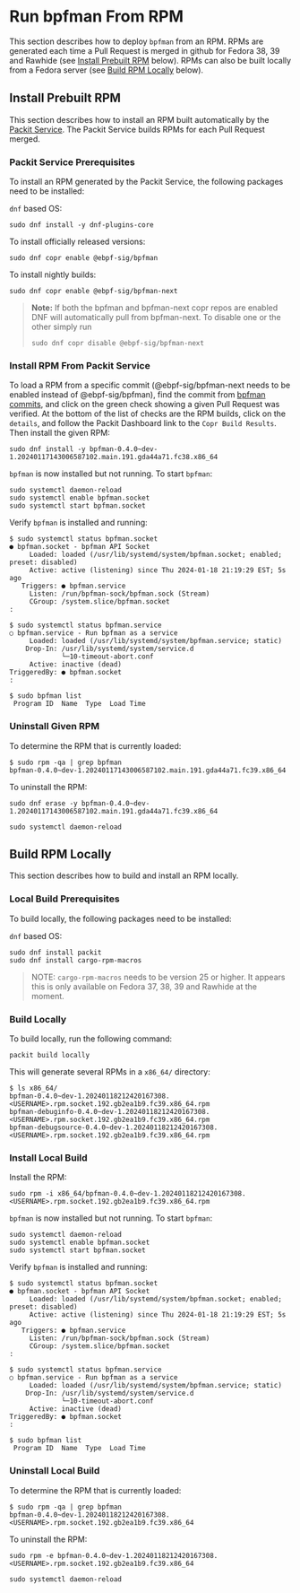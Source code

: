 # Run bpfman From RPM

This section describes how to deploy `bpfman` from an RPM.
RPMs are generated each time a Pull Request is merged in github for Fedora 38, 39 and
Rawhide (see [Install Prebuilt RPM](#install-prebuilt-rpm) below).
RPMs can also be built locally from a Fedora server
(see [Build RPM Locally](#build-rpm-locally) below).

## Install Prebuilt RPM

This section describes how to install an RPM built automatically by the
[Packit Service](https://dashboard.packit.dev/projects/github.com/bpfman/bpfman).
The Packit Service builds RPMs for each Pull Request merged.

### Packit Service Prerequisites

To install an RPM generated by the Packit Service, the following packages need
to be installed:

`dnf` based OS:

```console
sudo dnf install -y dnf-plugins-core
```

To install officially released versions:

```console
sudo dnf copr enable @ebpf-sig/bpfman
```

To install nightly builds:

```console
sudo dnf copr enable @ebpf-sig/bpfman-next
```

> **Note:** If both the bpfman and bpfman-next copr repos are enabled DNF will
> automatically pull from bpfman-next.  To disable one or the other simply run
> ```console
> sudo dnf copr disable @ebpf-sig/bpfman-next
> ```

### Install RPM From Packit Service

To load a RPM from a specific commit (@ebpf-sig/bpfman-next needs to be enabled
instead of @ebpf-sig/bpfman), find the commit from [bpfman commits](https://github.com/bpfman/bpfman/commits/main/), and click on the green check showing a given Pull Request was verified.
At the bottom of the list of checks are the RPM builds, click on the `details`,
and follow the Packit Dashboard link to the `Copr Build Results`.
Then install the given RPM:

```console
sudo dnf install -y bpfman-0.4.0~dev-1.20240117143006587102.main.191.gda44a71.fc38.x86_64
```

`bpfman` is now installed but not running.
To start `bpfman`:

```console
sudo systemctl daemon-reload
sudo systemctl enable bpfman.socket
sudo systemctl start bpfman.socket
```

Verify `bpfman` is installed and running:

```console
$ sudo systemctl status bpfman.socket
● bpfman.socket - bpfman API Socket
     Loaded: loaded (/usr/lib/systemd/system/bpfman.socket; enabled; preset: disabled)
     Active: active (listening) since Thu 2024-01-18 21:19:29 EST; 5s ago
   Triggers: ● bpfman.service
     Listen: /run/bpfman-sock/bpfman.sock (Stream)
     CGroup: /system.slice/bpfman.socket
:

$ sudo systemctl status bpfman.service
○ bpfman.service - Run bpfman as a service
     Loaded: loaded (/usr/lib/systemd/system/bpfman.service; static)
    Drop-In: /usr/lib/systemd/system/service.d
             └─10-timeout-abort.conf
     Active: inactive (dead)
TriggeredBy: ● bpfman.socket
:

$ sudo bpfman list
 Program ID  Name  Type  Load Time

```

### Uninstall Given RPM

To determine the RPM that is currently loaded:

```console
$ sudo rpm -qa | grep bpfman
bpfman-0.4.0~dev-1.20240117143006587102.main.191.gda44a71.fc39.x86_64
```

To uninstall the RPM:

```console
sudo dnf erase -y bpfman-0.4.0~dev-1.20240117143006587102.main.191.gda44a71.fc39.x86_64

sudo systemctl daemon-reload
```

## Build RPM Locally

This section describes how to build and install an RPM locally.

### Local Build Prerequisites

To build locally, the following packages need to be installed:

`dnf` based OS:

```console
sudo dnf install packit
sudo dnf install cargo-rpm-macros
```

> NOTE: `cargo-rpm-macros` needs to be version 25 or higher.
> It appears this is only available on Fedora 37, 38, 39 and Rawhide at the moment.

### Build Locally

To build locally, run the following command:

```console
packit build locally
```

This will generate several RPMs in a `x86_64/` directory:

```console
$ ls x86_64/
bpfman-0.4.0~dev-1.20240118212420167308.<USERNAME>.rpm.socket.192.gb2ea1b9.fc39.x86_64.rpm
bpfman-debuginfo-0.4.0~dev-1.20240118212420167308.<USERNAME>.rpm.socket.192.gb2ea1b9.fc39.x86_64.rpm
bpfman-debugsource-0.4.0~dev-1.20240118212420167308.<USERNAME>.rpm.socket.192.gb2ea1b9.fc39.x86_64.rpm
```

### Install Local Build

Install the RPM:

```console
sudo rpm -i x86_64/bpfman-0.4.0~dev-1.20240118212420167308.<USERNAME>.rpm.socket.192.gb2ea1b9.fc39.x86_64.rpm
```

`bpfman` is now installed but not running.
To start `bpfman`:

```console
sudo systemctl daemon-reload
sudo systemctl enable bpfman.socket
sudo systemctl start bpfman.socket
```

Verify `bpfman` is installed and running:

```console
$ sudo systemctl status bpfman.socket
● bpfman.socket - bpfman API Socket
     Loaded: loaded (/usr/lib/systemd/system/bpfman.socket; enabled; preset: disabled)
     Active: active (listening) since Thu 2024-01-18 21:19:29 EST; 5s ago
   Triggers: ● bpfman.service
     Listen: /run/bpfman-sock/bpfman.sock (Stream)
     CGroup: /system.slice/bpfman.socket
:

$ sudo systemctl status bpfman.service
○ bpfman.service - Run bpfman as a service
     Loaded: loaded (/usr/lib/systemd/system/bpfman.service; static)
    Drop-In: /usr/lib/systemd/system/service.d
             └─10-timeout-abort.conf
     Active: inactive (dead)
TriggeredBy: ● bpfman.socket
:

$ sudo bpfman list
 Program ID  Name  Type  Load Time

```

### Uninstall Local Build

To determine the RPM that is currently loaded:

```console
$ sudo rpm -qa | grep bpfman
bpfman-0.4.0~dev-1.20240118212420167308.<USERNAME>.rpm.socket.192.gb2ea1b9.fc39.x86_64
```

To uninstall the RPM:

```console
sudo rpm -e bpfman-0.4.0~dev-1.20240118212420167308.<USERNAME>.rpm.socket.192.gb2ea1b9.fc39.x86_64

sudo systemctl daemon-reload
```
